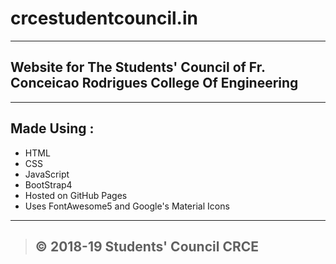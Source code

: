 # crcestudentcouncil.in
----
## Website for The Students' Council of Fr. Conceicao Rodrigues College Of Engineering
-----
## Made Using :
* HTML
* CSS
* JavaScript
* BootStrap4
* Hosted on GitHub Pages
* Uses FontAwesome5 and Google's Material Icons
-----
> ## &copy; 2018-19 Students' Council CRCE